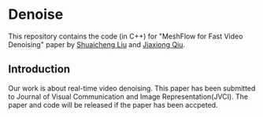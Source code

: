# Denoise
This repository contains the code (in C++) for "MeshFlow for Fast Video Denoising" paper by [Shuaicheng Liu](http://www.liushuaicheng.org/) and [Jiaxiong Qiu](https://jiaxiongq.github.io/).
## Introduction
Our work is about real-time video denoising. This paper has been submitted to Journal of Visual Communication and Image Representation(JVCI). The paper and code will be released if the paper has been accpeted.

